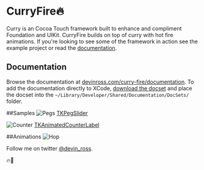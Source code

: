 CurryFire🔥
============
Curry is an Cocoa Touch framework built to enhance and compliment Foundation and UIKit. CurryFire builds on top of curry with hot fire animations. If you're looking to see some of the framework in action see the example project or read the [documentation](http://devinross.com/curryfire/). 

## Documentation
Browse the documentation at [devinross.com/curry-fire/documentation](http://devinross.com/curryfire). To add the documentation directly to XCode, [download the docset](http://devinross.com/curryfire/com.devinross.curryfire.docset.zip) and place the docset into the `~/Library/Developer/Shared/Documentation/DocSets/` folder.



##Samples
![Pegs](http://devinross.com/images/gifs/pegs-400.gif)
[TKPegSlider](https://github.com/devinross/curry-fire/blob/master/curryfire/TKPegSlider.h)

![Counter](http://devinross.com/images/gifs/counter-400.gif)
[TKAnimatedCounterLabel](https://github.com/devinross/curry-fire/blob/master/curryfire/TKAnimatedCounterLabel.h)


##Animations
![Hop](http://devinross.com/images/gifs/hop.gif)


Follow me on twitter [@devin_ross](http://twitter.com/devin_ross).


🔥🏀